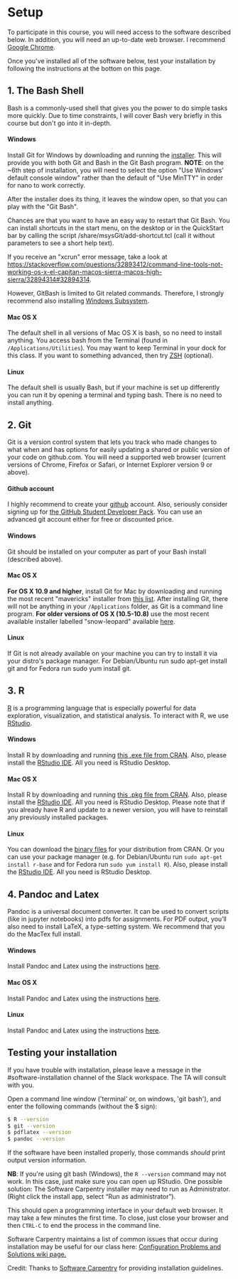 # Setup

To participate in this course, you will need access to the software described below. In addition, you will need an up-to-date web browser. I recommend [Google Chrome](https://www.google.com/chrome/).

Once you've installed all of the software below, test your installation by following the instructions at the bottom on this page.

## 1. The Bash Shell

Bash is a commonly-used shell that gives you the power to do simple tasks more quickly. Due to time constraints, I will cover Bash very briefly in this course but don't go into it in-depth. 

#### Windows

Install Git for Windows by downloading and running the [installer](http://msysgit.github.io/). This will provide you with both Git and Bash in the Git Bash program. **NOTE**: on the ~6th step of installation, you will need to select the option "Use Windows' default console window" rather than the default of "Use MinTTY" in order for nano to work correctly.

After the installer does its thing, it leaves the window open, so that you can play with the "Git Bash".

Chances are that you want to have an easy way to restart that Git Bash. You can install shortcuts in the start menu, on the desktop or in the QuickStart bar by calling the script /share/msysGit/add-shortcut.tcl (call it without parameters to see a short help text).

If you receive an "xcrun" error message, take a look at https://stackoverflow.com/questions/32893412/command-line-tools-not-working-os-x-el-capitan-macos-sierra-macos-high-sierra/32894314#32894314.

However, GitBash is limited to Git related commands. Therefore, I strongly recommend also installing [Windows Subsystem](https://docs.microsoft.com/en-us/windows/wsl/).

#### Mac OS X

The default shell in all versions of Mac OS X is bash, so no need to install anything. You access bash from the Terminal (found in `/Applications/Utilities`). You may want to keep Terminal in your dock for this class. If you want to something advanced, then try [ZSH](https://ohmyz.sh/) (optional).

#### Linux

The default shell is usually Bash, but if your machine is set up differently you can run it by opening a terminal and typing bash. There is no need to install anything.

## 2. Git

Git is a version control system that lets you track who made changes to what when and has options for easily updating a shared or public version of your code on github.com. You will need a supported web browser (current versions of Chrome, Firefox or Safari, or Internet Explorer version 9 or above).

#### Github account

I highly recommend to create your [github](https://github.com/) account. Also, seriously consider signing up for [the GitHub Student Developer Pack](https://education.github.com/pack/join). You can use an advanced git account either for free or discounted price.

#### Windows

Git should be installed on your computer as part of your Bash install (described above).

#### Mac OS X

**For OS X 10.9 and higher**, install Git for Mac by downloading and running the most recent "mavericks" installer from [this list](http://sourceforge.net/projects/git-osx-installer/files/). After installing Git, there will not be anything in your `/Applications` folder, as Git is a command line program. **For older versions of OS X (10.5-10.8)** use the most recent available installer labelled "snow-leopard" available [here](http://sourceforge.net/projects/git-osx-installer/files/).

#### Linux

If Git is not already available on your machine you can try to install it via your distro's package manager. For Debian/Ubuntu run sudo apt-get install git and for Fedora run sudo yum install git.

## 3. R

[R](http://www.r-project.org/) is a programming language that is especially powerful for data exploration, visualization, and statistical analysis. To interact with R, we use [RStudio](http://www.rstudio.com/).

#### Windows

Install R by downloading and running [this .exe file from CRAN](http://cran.r-project.org/bin/windows/base/release.htm). Also, please install the [RStudio IDE](http://www.rstudio.com/ide/download/desktop). All you need is RStudio Desktop.

#### Mac OS X

Install R by downloading and running [this .pkg file from CRAN](http://cran.r-project.org/bin/macosx/R-latest.pkg). Also, please install the [RStudio IDE](http://www.rstudio.com/ide/download/desktop). All you need is RStudio Desktop. Please note that if you already have R and update to a newer version, you will have to reinstall any previously installed packages.

#### Linux

You can download the [binary files](http://cran.r-project.org/index.html) for your distribution from CRAN. Or you can use your package manager (e.g. for Debian/Ubuntu run `sudo apt-get install r-base` and for Fedora run `sudo yum install R`). Also, please install the [RStudio IDE](http://www.rstudio.com/ide/download/desktop). All you need is RStudio Desktop.

## 4. Pandoc and Latex

Pandoc is a universal document converter. It can be used to convert scripts (like in jupyter notebooks) into pdfs for assignments. For PDF output, you’ll also need to install LaTeX, a type-setting system. We recommend that you do the MacTex full install.

#### Windows
Install Pandoc and Latex using the instructions [here](http://pandoc.org/installing.html).

#### Mac OS X
Install Pandoc and Latex using the instructions [here](http://pandoc.org/installing.html).

#### Linux
Install Pandoc and Latex using the instructions [here](http://pandoc.org/installing.html).

## Testing your installation

If you have trouble with installation, please leave a message in the #software-installation channel of the Slack workspace. The TA will consult with you.

Open a command line window ('terminal' or, on windows, 'git bash'), and enter the following commands (without the $ sign):

```bash
$ R --version
$ git --version
$ pdflatex --version
$ pandoc --version
```

If the software have been installed properly, those commands *should* print output version information.

**NB**: If you're using git bash (Windows), the `R --version` command may not work. In this case, just make sure you can open up RStudio. One possible solution: The Software Carpentry installer may need to run as Administrator. (Right click the install app, select “Run as administrator”).

This should open a programming interface in your default web browser. It may take a few minutes the first time. To close, just close your browser and then `CTRL-C` to end the process in the command line.

Software Carpentry maintains a list of common issues that occur during installation may be useful for our class here: [Configuration Problems and Solutions wiki page.](https://github.com/swcarpentry/workshop-template/wiki/Configuration-Problems-and-Solutions)

Credit: Thanks to [Software Carpentry](http://software-carpentry.org/workshops/) for providing installation guidelines.
